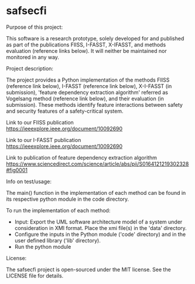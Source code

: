 # safsecfi
Purpose of this project:

This software is a research prototype, solely developed for and published as part of the publications FIISS, I-FASST, X-IFASST, and methods evaluation (reference links below). It will neither be maintained nor monitored in any way.

Project description:

The project provides a Python implementation of the methods FIISS (reference link below), I-FASST (reference link below), X-I-FASST (in submission), 'feature dependency extraction algorithm' referred as Vogelsang method (reference link below), and their evaluation (in submission). These methods identify feature interactions between safety and security features of a safety-critical system.

Link to our FIISS publication https://ieeexplore.ieee.org/document/10092690

Link to our I-FASST publication https://ieeexplore.ieee.org/document/10092690

Link to publication of feature dependency extraction algorithm  https://www.sciencedirect.com/science/article/abs/pii/S0164121219302328#fig0001

Info on test/usage:

The main() function in the implementation of each method can be found in its respective python module in the code directory.

To run the implementation of each method:
- Input: Export the UML software architecture model of a system under consideration in XMI format. Place the xmi file(s) in the 'data' directory.
- Configure the inputs in the Python module ('code' directory) and in the user defined library ('lib' directory).
- Run the python module

License:

The safsecfi project is open-sourced under the MIT license. See the LICENSE file for details.
